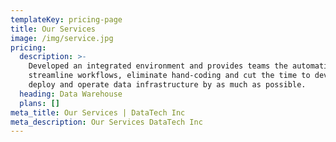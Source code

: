 ```yaml
---
templateKey: pricing-page
title: Our Services
image: /img/service.jpg
pricing:
  description: >-
    Developed an integrated environment and provides teams the automation to
    streamline workflows, eliminate hand-coding and cut the time to develop,
    deploy and operate data infrastructure by as much as possible.
  heading: Data Warehouse
  plans: []
meta_title: Our Services | DataTech Inc
meta_description: Our Services DataTech Inc
---
```


